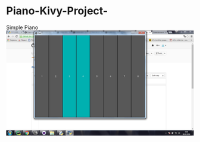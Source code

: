 # Piano-Kivy-Project-
Simple Piano   
![My image](https://github.com/Xayom/Piano-Kivy-project-/blob/master/_H3rD3XKrbw.jpg)
